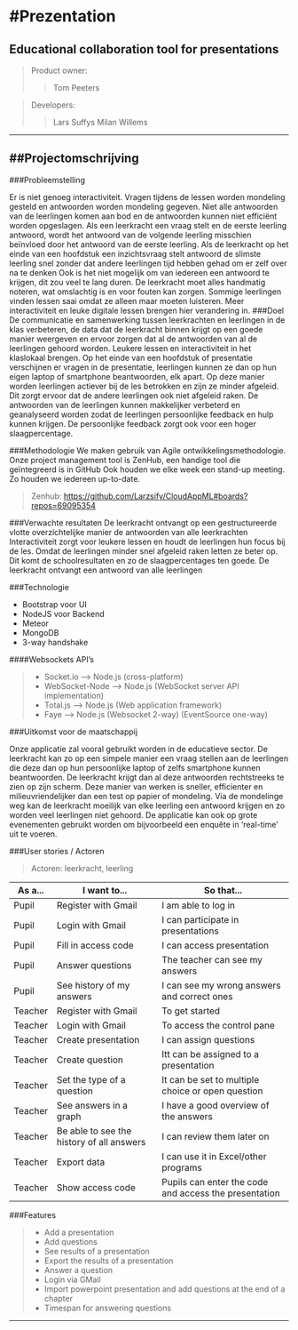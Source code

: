 #Prezentation
==========
Educational collaboration tool for presentations
----------

>Product owner: 
>>Tom Peeters

>Developers:
>>Lars Suffys
>>Milan Willems
-------------------------
##Projectomschrijving
--------------------------


###Probleemstelling

Er is niet genoeg interactiviteit. Vragen tijdens de lessen worden mondeling gesteld en antwoorden worden mondeling gegeven. Niet alle antwoorden van de leerlingen komen aan bod en de antwoorden kunnen niet efficiënt worden opgeslagen. Als een leerkracht een vraag stelt en de eerste leerling antwoord, wordt het antwoord van de volgende leerling misschien beïnvloed door het antwoord van de eerste leerling. Als de leerkracht op het einde van een hoofdstuk een inzichtsvraag stelt antwoord de slimste leerling snel zonder dat andere leerlingen tijd hebben gehad om er zelf over na te denken
Ook is het niet mogelijk om van iedereen een antwoord te krijgen, dit zou veel te lang duren.
De leerkracht moet alles handmatig noteren, wat omslachtig is en voor fouten kan zorgen. Sommige leerlingen vinden lessen saai omdat ze alleen maar moeten luisteren. Meer interactiviteit en leuke digitale lessen brengen hier verandering in.
###Doel
De communicatie en samenwerking tussen leerkrachten en leerlingen in de klas verbeteren, de data dat de leerkracht binnen krijgt op een goede manier weergeven en ervoor zorgen dat al de antwoorden van al de leerlingen gehoord worden. Leukere lessen en interactiviteit in het klaslokaal brengen. Op het einde van een hoofdstuk of presentatie verschijnen er vragen in de presentatie, leerlingen kunnen ze dan op hun eigen laptop of smartphone beantwoorden, elk apart. Op deze manier worden leerlingen actiever bij de les betrokken en zijn ze minder afgeleid. Dit zorgt ervoor dat de andere leerlingen ook niet afgeleid raken.
De antwoorden van de leerlingen kunnen makkelijker verbeterd en geanalyseerd worden zodat de leerlingen persoonlijke feedback en hulp kunnen krijgen. De persoonlijke feedback zorgt ook voor een hoger slaagpercentage.


###Methodologie
We maken gebruik van Agile ontwikkelingsmethodologie.
Onze project management tool is ZenHub, een handige tool die geïntegreerd is in GitHub
Ook houden we elke week een stand-up meeting. Zo houden we iedereen up-to-date.
>Zenhub: https://github.com/Larzsify/CloudAppML#boards?repos=69095354


###Verwachte resultaten
De leerkracht ontvangt op een gestructureerde vlotte overzichtelijke manier de antwoorden van alle leerkrachten
Interactiviteit zorgt voor leukere lessen en houdt de leerlingen hun focus bij de les. Omdat de leerlingen minder snel afgeleid raken letten ze beter op. Dit komt de schoolresultaten en zo de slaagpercentages ten goede. De leerkracht ontvangt een antwoord van alle leerlingen



###Technologie
- Bootstrap voor UI
- NodeJS voor Backend
- Meteor
- MongoDB
- 3-way handshake

####Websockets API’s

>- Socket.io --> Node.js (cross-platform)
>- WebSocket-Node --> Node.js (WebSocket server API implementation) 
>- Total.js --> Node.js (Web application framework)
>- Faye --> Node.js (Websocket 2-way) (EventSource one-way) 


###Uitkomst voor de maatschappij


Onze applicatie zal vooral gebruikt worden in de educatieve sector. De leerkracht kan zo op een simpele manier een vraag stellen aan de leerlingen die deze dan op hun persoonlijke laptop of zelfs smartphone kunnen beantwoorden. De leerkracht krijgt dan al deze antwoorden rechtstreeks te zien op zijn scherm. 
Deze manier van werken is sneller, efficienter en milieuvriendelijker dan een test op papier of mondeling. Via de mondelinge weg kan de leerkracht moeilijk van elke leerling een antwoord krijgen en zo worden veel leerlingen niet gehoord. 
De applicatie kan ook op grote evenementen gebruikt worden om bijvoorbeeld een enquête in ‘real-time’ uit te voeren. 

###User stories / Actoren
>Actoren: leerkracht, leerling

| As a...  | I want to...                              | So that...                                            |
|----------|-------------------------------------------|-------------------------------------------------------|
| Pupil    | Register with Gmail                       | I am able to log in                                   |
| Pupil    | Login with Gmail                          | I can participate in presentations                    |
| Pupil    | Fill in access code                       | I can access presentation                             |
| Pupil    | Answer questions                          | The teacher can see my answers                        |
| Pupil    | See history of my answers                 | I can see my wrong answers and correct ones           |
| Teacher  | Register with Gmail                       | To get started                                        |
| Teacher  | Login with Gmail                          | To access the control pane                            |
| Teacher  | Create presentation                       | I can assign questions                                |
| Teacher  | Create question                           | Itt can be assigned to a presentation                 |
| Teacher  | Set the type of a question                | It can be set to multiple choice or open question     |
| Teacher  | See answers in a graph                    | I have a good overview of the answers                 |
| Teacher  | Be able to see the history of all answers | I can review them later on                            |
| Teacher  | Export data                               | I can use it in Excel/other programs                  |
| Teacher  | Show access code                          | Pupils can enter the code and access the presentation |


###Features
>- Add a presentation
>- Add questions
>- See results of a presentation
>- Export the results of a presentation
>- Answer a question
>- Login via GMail
>- Import powerpoint presentation and add questions at the end of a chapter
>- Timespan for answering questions

 -----------------------------------------------------------
